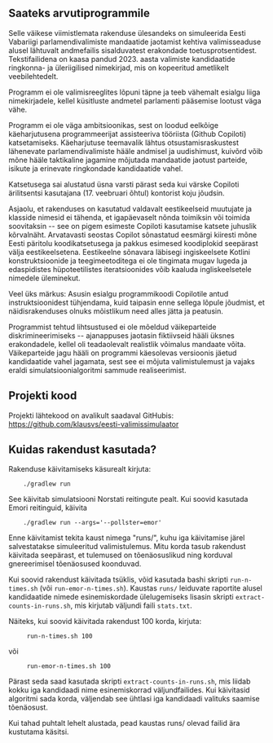 ## Saateks arvutiprogrammile

Selle väikese viimistlemata rakenduse ülesandeks on simuleerida
Eesti Vabariigi parlamendivalimiste mandaatide jaotamist
kehtiva valimisseaduse alusel lähtuvalt andmefailis
sisalduvatest erakondade toetusprotsentidest. Tekstifailidena
on kaasa pandud 2023. aasta valimiste kandidaatide
ringkonna- ja üleriigilised nimekirjad, mis on kopeeritud
ametlikelt veebilehtedelt.

Programm ei ole valimisreeglites lõpuni täpne ja teeb vähemalt
esialgu liiga nimekirjadele, kellel küsitluste andmetel
parlamenti pääsemise lootust väga vähe.

Programm ei ole väga ambitsioonikas, sest on loodud eelkõige
käeharjutusena programmeerijat assisteeriva tööriista
(Github Copiloti) katsetamiseks. Käeharjutuse teemavalik
lähtus otsustamisraskustest lähenevate parlamendivalimiste
hääle andmisel ja uudishimust, kuivõrd võib mõne hääle
taktikaline jagamine mõjutada mandaatide jaotust parteide,
isikute ja erinevate ringkondade kandidaatide vahel.

Katsetusega sai alustatud üsna varsti pärast seda
kui värske Copiloti ärilitsentsi kasutajana (17. veebruari
õhtul) kontorist koju jõudsin. 

Asjaolu, et rakenduses on kasutatud valdavalt eestikeelseid
muutujate ja klasside nimesid ei tähenda, et igapäevaselt
nõnda toimiksin või toimida soovitaksin --
see on pigem esimeste Copiloti kasutamise katsete juhuslik
kõrvalnäht. Arvatavasti seostas Copilot sõnastatud eesmärgi
kiiresti mõne Eesti päritolu koodikatsetusega ja pakkus
esimesed koodiplokid seepärast välja eestikeelsetena.
Eestikeelne sõnavara läbisegi ingiskeelsete Kotlini
konstruktsioonide ja teegimeetoditega ei ole tingimata
mugav lugeda ja edaspidistes hüpoteetilistes iteratsioonides
võib kaaluda ingliskeelsetele nimedele üleminekut.

Veel üks märkus:
Asusin esialgu programmikoodi Copilotile antud instruktsioonidest
tühjendama, kuid taipasin enne sellega lõpule jõudmist, et
näidisrakenduses olnuks mõistlikum need alles jätta ja peatusin.

Programmist tehtud lihtsustused ei ole mõeldud väikeparteide
diskrimineerimiseks -- ajanappuses jaotasin fiktiivseid hääli
üksnes erakondadele, kellel oli teadaolevalt realistlik
võimalus mandaate võita. Väikeparteide jagu hääli on programmi
käesolevas versioonis jäetud kandidaatide vahel jagamata, sest
see ei mõjuta valimistulemust ja vajaks eraldi
simulatsioonialgoritmi sammude realiseerimist.

## Projekti kood

Projekti lähtekood on avalikult saadaval GitHubis: https://github.com/klausvs/eesti-valimissimulaator

## Kuidas rakendust kasutada?

Rakenduse käivitamiseks käsurealt kirjuta:
    
        ./gradlew run
        
See käivitab simulatsiooni Norstati reitingute pealt. Kui soovid kasutada
Emori reitinguid, käivita

        ./gradlew run --args='--pollster=emor'
        
Enne käivitamist tekita kaust nimega "runs/", kuhu iga käivitamise järel
salvestatakse simuleeritud valimistulemus. Mitu korda tasub rakendust
käivitada seepärast, et tulemused on tõenäosuslikud ning korduval
gnereerimisel tõenäosused koonduvad.

Kui soovid rakendust käivitada tsüklis, võid kasutada bashi skripti
`run-n-times.sh` (või `run-emor-n-times.sh`). Kaustas `runs/` leiduvate raportite alusel
kandidaatide nimede esinemiskordade ülelugemiseks lisasin skripti
`extract-counts-in-runs.sh`, mis kirjutab väljundi faili `stats.txt`.

Näiteks, kui soovid käivitada rakendust 100 korda, kirjuta:

         run-n-times.sh 100
või

         run-emor-n-times.sh 100
         
Pärast seda saad kasutada skripti `extract-counts-in-runs.sh`, mis
liidab kokku iga kandidaadi nime esinemiskorrad väljundfailides.
Kui käivitasid algoritmi sada korda, väljendab see ühtlasi
iga kandidaadi valituks saamise tõenäosust.

Kui tahad puhtalt lehelt alustada, pead kaustas runs/ olevad failid
ära kustutama käsitsi.
